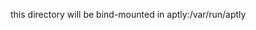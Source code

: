<!--
Copyright 2020 The Magma Authors.

This source code is licensed under the BSD-style license found in the
LICENSE file in the root directory of this source tree.

Unless required by applicable law or agreed to in writing, software
distributed under the License is distributed on an "AS IS" BASIS,
WITHOUT WARRANTIES OR CONDITIONS OF ANY KIND, either express or implied.
See the License for the specific language governing permissions and
limitations under the License.
-->

this directory will be bind-mounted in aptly:/var/run/aptly

